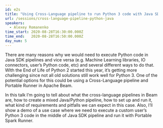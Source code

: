 ```yaml
---
id: e2s
title: "Using Cross-Language pipeline to run Python 3 code with Java SDK"
url: /sessions/cross-language-pipeline-python-java
speakers:
  - Alexey Romanenko
time_start: 2020-08-28T16:30:00.000Z
time_end:   2020-08-28T16:50:00.000Z
day_num: 5
---
```


There are many reasons why we would need to execute Python code in Java SDK pipelines and vice versa (e.g. Machine Learning libraries, IO connectors, user’s Python code, etc) and several different ways to do that. WIth the End of Life of Python 2 started this year, it’s getting more challenging since not all old solutions still work well for Python 3. One of the potential options for this could be using a Cross-Language pipeline and Portable Runner in Apache Beam.

In this talk I’m going to tell about what the cross-language pipelines in Beam are, how to create a mixed Java/Python pipeline, how to set up and run it, what kind of requirements and pitfalls we can expect in this case. Also, I’ll show a demo of a use case where we need to execute a custom user’s Python 3 code in the middle of Java SDK pipeline and run it with Portable Spark Runner.